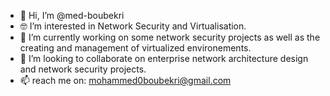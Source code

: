 - 👋 Hi, I’m @med-boubekri
- 🤓 I’m interested in Network Security and Virtualisation.
- 🌱 I’m currently working on some network security projects as well as the creating and management of virtualized environements.
- 🤝 I’m looking to collaborate on enterprise network architecture design and network security projects.
- 📫 reach me on: mohammed0boubekri@gmail.com
